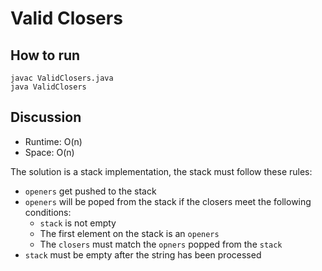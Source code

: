 # Valid Closers

## How to run

```
javac ValidClosers.java 
java ValidClosers
```

## Discussion

* Runtime: O(n)
* Space: O(n)

The solution is a stack implementation, the stack must follow these rules:

* `openers` get pushed to the stack
* `openers` will be poped from the stack if the closers meet the following conditions:
   * `stack` is not empty
   * The first element on the stack is an `openers`
   * The `closers` must match the `opners` popped from the `stack`
* `stack` must be empty after the string has been processed